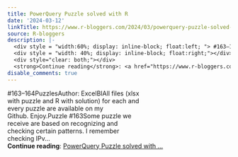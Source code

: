 ```yaml
---
title: PowerQuery Puzzle solved with R
date: '2024-03-12'
linkTitle: https://www.r-bloggers.com/2024/03/powerquery-puzzle-solved-with-r-16/
source: R-bloggers
description: |-
  <div style = "width:60%; display: inline-block; float:left; "> #163–164PuzzlesAuthor: ExcelBIAll files (xlsx with puzzle and R with solution) for each and every puzzle are available on my Github. Enjoy.Puzzle #163Some puzzle we receive are based on recognizing and checking certain patterns. I remember checking IPv...</div>
  <div style = "width: 40%; display: inline-block; float:right;"></div>
  <div style="clear: both;"></div>
  <strong>Continue reading</strong>: <a href="https://www.r-bloggers.com/2024/03/powerquery-puzzle-solved-with-r-16/">PowerQuery Puzzle solved with ...
disable_comments: true
---
```

<div style = "width:60%; display: inline-block; float:left; "> #163–164PuzzlesAuthor: ExcelBIAll files (xlsx with puzzle and R with solution) for each and every puzzle are available on my Github. Enjoy.Puzzle #163Some puzzle we receive are based on recognizing and checking certain patterns. I remember checking IPv...</div>
<div style = "width: 40%; display: inline-block; float:right;"></div>
<div style="clear: both;"></div>
<strong>Continue reading</strong>: <a href="https://www.r-bloggers.com/2024/03/powerquery-puzzle-solved-with-r-16/">PowerQuery Puzzle solved with ...